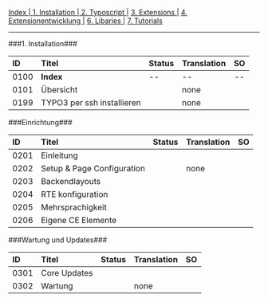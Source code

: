 [Index   | ](README.md)  [1. Installation   | ](1-installation.md)  [2. Typoscript   |](2-typoscript.md)   [3. Extensions  |](3-extensions.md)  [4. Extensionentwicklung  |](4-extensionentwicklung.md)  [6. Libaries  |](6-libaries.md)  [7. Tutorials](7-tutorials.md) 
***

###1. Installation###

| ID   | Titel                         | Status       | Translation | SO   |
| :--- | :---------------------------- | :----------- | :---------- | :--: |
| 0100 | **Index**                     | --           | --          | --   |
| 0101 | Übersicht                     |              | none        |      |
| 0199 | TYPO3 per ssh installieren    |              | none        |      |


###Einrichtung###

| ID   | Titel                         | Status       | Translation | SO   |
| :--- | :---------------------------- | :----------- | :---------- | :--: |
| 0201 | Einleitung                    |              |             |      |
| 0202 | Setup & Page Configuration    |              | none        |      |
| 0203 | Backendlayouts                |              |             |      |
| 0204 | RTE konfiguration             |              |             |      |
| 0205 | Mehrsprachigkeit              |              |             |      |
| 0206 |Eigene CE Elemente             |              |             |      |


###Wartung und Updates###

| ID   | Titel                         | Status       | Translation | SO   |
| :--- | :---------------------------- | :----------- | :---------- | :--: |
| 0301 | Core Updates                  |              |             |      |
| 0302 | Wartung                       |              | none        |      |        
